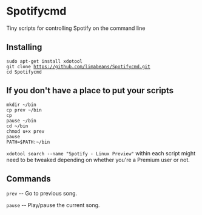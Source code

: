 # Spotifycmd
Tiny scripts for controlling Spotify on the command line 

## Installing

<code>sudo apt-get install xdotool</code><br>
<code>git clone https://github.com/limabeans/Spotifycmd.git</code><br>
<code>cd Spotifycmd</code><br>

## If you don't have a place to put your scripts

<code>mkdir ~/bin</code> <br>
<code>cp prev ~/bin</code><br>
<code>cp pause ~/bin</code><br>
<code>cd ~/bin</code><br>
<code>chmod u+x prev pause</code><br>
<code>PATH=$PATH:~/bin</code> 

<code>xdotool search --name "Spotify - Linux Preview"</code> within each script might need to be tweaked depending on whether you're a Premium user or not.

## Commands

<code>prev</code> -- Go to previous song. 

<code>pause</code> -- Play/pause the current song.
